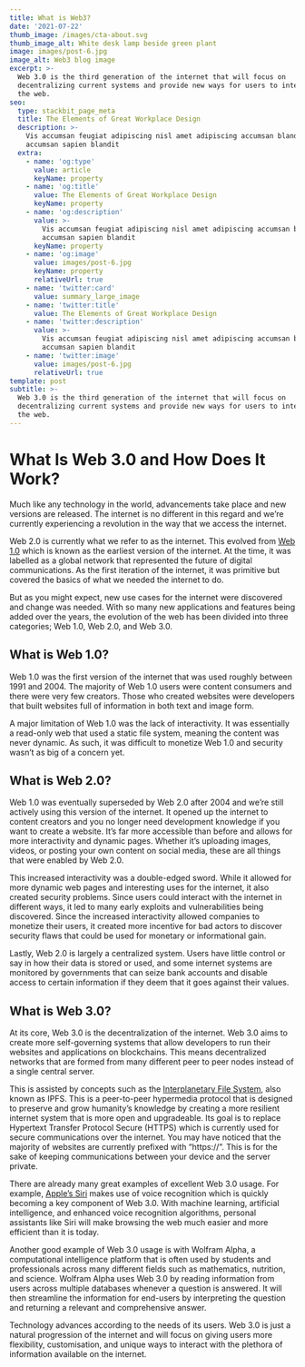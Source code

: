 ```yaml
---
title: What is Web3?
date: '2021-07-22'
thumb_image: /images/cta-about.svg
thumb_image_alt: White desk lamp beside green plant
image: images/post-6.jpg
image_alt: Web3 blog image
excerpt: >-
  Web 3.0 is the third generation of the internet that will focus on
  decentralizing current systems and provide new ways for users to interact with
  the web.
seo:
  type: stackbit_page_meta
  title: The Elements of Great Workplace Design
  description: >-
    Vis accumsan feugiat adipiscing nisl amet adipiscing accumsan blandit
    accumsan sapien blandit
  extra:
    - name: 'og:type'
      value: article
      keyName: property
    - name: 'og:title'
      value: The Elements of Great Workplace Design
      keyName: property
    - name: 'og:description'
      value: >-
        Vis accumsan feugiat adipiscing nisl amet adipiscing accumsan blandit
        accumsan sapien blandit
      keyName: property
    - name: 'og:image'
      value: images/post-6.jpg
      keyName: property
      relativeUrl: true
    - name: 'twitter:card'
      value: summary_large_image
    - name: 'twitter:title'
      value: The Elements of Great Workplace Design
    - name: 'twitter:description'
      value: >-
        Vis accumsan feugiat adipiscing nisl amet adipiscing accumsan blandit
        accumsan sapien blandit
    - name: 'twitter:image'
      value: images/post-6.jpg
      relativeUrl: true
template: post
subtitle: >-
  Web 3.0 is the third generation of the internet that will focus on
  decentralizing current systems and provide new ways for users to interact with
  the web.
---
```

# What Is Web 3.0 and How Does It Work?

Much like any technology in the world, advancements take place and new versions are released. The internet is no different in this regard and we’re currently experiencing a revolution in the way that we access the internet.

Web 2.0 is currently what we refer to as the internet. This evolved from [Web 1.0](https://www.techopedia.com/definition/27960/web-10) which is known as the earliest version of the internet. At the time, it was labelled as a global network that represented the future of digital communications. As the first iteration of the internet, it was primitive but covered the basics of what we needed the internet to do.

But as you might expect, new use cases for the internet were discovered and change was needed. With so many new applications and features being added over the years, the evolution of the web has been divided into three categories; Web 1.0, Web 2.0, and Web 3.0.

## What is Web 1.0?

Web 1.0 was the first version of the internet that was used roughly between 1991 and 2004. The majority of Web 1.0 users were content consumers and there were very few creators. Those who created websites were developers that built websites full of information in both text and image form.

A major limitation of Web 1.0 was the lack of interactivity. It was essentially a read-only web that used a static file system, meaning the content was never dynamic. As such, it was difficult to monetize Web 1.0 and security wasn’t as big of a concern yet.

## What is Web 2.0?

Web 1.0 was eventually superseded by Web 2.0 after 2004 and we’re still actively using this version of the internet. It opened up the internet to content creators and you no longer need development knowledge if you want to create a website. It’s far more accessible than before and allows for more interactivity and dynamic pages. Whether it’s uploading images, videos, or posting your own content on social media, these are all things that were enabled by Web 2.0.

This increased interactivity was a double-edged sword. While it allowed for more dynamic web pages and interesting uses for the internet, it also created security problems. Since users could interact with the internet in different ways, it led to many early exploits and vulnerabilities being discovered. Since the increased interactivity allowed companies to monetize their users, it created more incentive for bad actors to discover security flaws that could be used for monetary or informational gain.

Lastly, Web 2.0 is largely a centralized system. Users have little control or say in how their data is stored or used, and some internet systems are monitored by governments that can seize bank accounts and disable access to certain information if they deem that it goes against their values.

## What is Web 3.0?

At its core, Web 3.0 is the decentralization of the internet. Web 3.0 aims to create more self-governing systems that allow developers to run their websites and applications on blockchains. This means decentralized networks that are formed from many different peer to peer nodes instead of a single central server.

This is assisted by concepts such as the [Interplanetary File System](https://ipfs.io/), also known as IPFS. This is a peer-to-peer hypermedia protocol that is designed to preserve and grow humanity’s knowledge by creating a more resilient internet system that is more open and upgradeable. Its goal is to replace Hypertext Transfer Protocol Secure (HTTPS) which is currently used for secure communications over the internet. You may have noticed that the majority of websites are currently prefixed with “https://”. This is for the sake of keeping communications between your device and the server private.

There are already many great examples of excellent Web 3.0 usage. For example, [Apple’s Siri](https://www.apple.com/uk/siri/) makes use of voice recognition which is quickly becoming a key component of Web 3.0. With machine learning, artificial intelligence, and enhanced voice recognition algorithms, personal assistants like Siri will make browsing the web much easier and more efficient than it is today.

Another good example of Web 3.0 usage is with Wolfram Alpha, a computational intelligence platform that is often used by students and professionals across many different fields such as mathematics, nutrition, and science. Wolfram Alpha uses Web 3.0 by reading information from users across multiple databases whenever a question is answered. It will then streamline the information for end-users by interpreting the question and returning a relevant and comprehensive answer.

Technology advances according to the needs of its users. Web 3.0 is just a natural progression of the internet and will focus on giving users more flexibility, customisation, and unique ways to interact with the plethora of information available on the internet.
